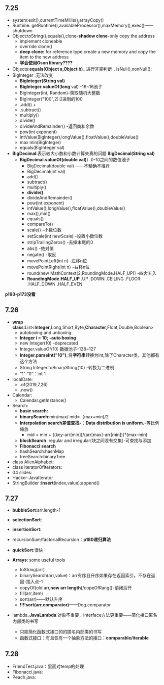 ## 7.25

* system:exit(),currentTimeMillis(),arrayCopy()
* Runtime: getRuntime(),availableProcessor(),maxMemory(),exec()——shutdown
* Object:toString(),equals(),clone-**shadow clone**-only copy the address
    * implement cloneable
    * override clone()
    * **deep clone:** for reference type:create a new memory and copy the item to the new address
    * **学会使用Gson library????**
* Objects:**equals(Object a,Object b)**_ 进行非空判断；isNull(),nonNull();
* BigInteger :无法改变
    * **BigInteger(String val)**
    * **BigInteger.valueOf**(**long** val) -16~16池子
    * BigInteger(int, Random)-获取随机大整数
    * BigInteger("100",2):2进制的100
    * .add() +
    * .subtract()
    * multiply()
    * divide()
    * divideAndRemainder() -返回商和余数
    * pow(int exponent)
    * intValue(BigInteger),longValue(),floatValue(),doubleValue()
    * max min(BigInteger)
    * equals(BigInteger val)
* **BigDecimal**:表示较大小数和小数计算失真的问题
  **BigDecimal(String val)**
    * **BigDecimal.valueOf(double val)**）0-10之间的数值池子
        * BigDecimal(double val) ——不精确不推荐
        * BigDecimal(int val)
        * add()
        * subtract()
        * multiply()
        * **divide()**
        * divideAndRemainder()
        * pow(int exponent)
        * intValue(),longValue(),floatValue(),doubleValue()
        * max(),min()
        * equals()
        * compareTo()
        * scale() -小数位数
        * setScale(int newScale) -设置小数位数
        * stripTrailingZeros() -去掉末尾的0
        * abs() -绝对值
        * negate() -取反
        * movePointLeft(int n) -左移n位
        * movePointRight(int n) -右移n位
        * round(new MathContext(2,RoundingMode.HALF_UP)) -四舍五入
        * **RoundingMode.HALF_UP** .UP .DOWN .CEILING .FLOOR .HALF_DOWN .HALF_EVEN

**p163-p173没看**

## 7.26

* **wrap class**:List<**Integer**,Long,Short,Byte,**Character**,Float,Double,Boolean>
    * autoboxing and unboxing
    * **Integer i = 10; -auto boxing**
    * new Integer(10) -deprecated
    * Integer.valueOf(10)  数据池子-128~127
    * **Integer.parseInt("10")**_将**字符串**转换为int,除了Character类，其他都有这个方法
    * String Integer.toBinaryString(10) -转换为二进制
    * “1”-“0”：int 1
* localDate:
    * .of(2019,7,26)
    * .now()
* Calendar:
    * Calendar.getInstance()
* Search:
    * **basic search:**
    * **binarySearch**:min/max/ mid=（max+min)/2
    * **Interpolation search差值查找-**：**Data distribution is uniform.**-等比例缩放
        * mid = min + ((key-arr[min])/(arr[max]-arr[min]))*(max-min)
    * **blockSearch** :regular and irregular(块之间没有交集)-可查找与添加
    * **Fibonacci search**
    * hashSearch:hashMap
    * treeSearch:binaryTree
* class AlienAlphabet:
* class IteratorOfIterators:
* 04 slides:
* Hacker-JavaIterator
* StringBuilder :**insert**(index,value);append()

## 7.27

* **bubbleSort**:arr.length-1
* **selectionSort**:
* **insertionSort**:
* recursionSum/factorialRecursion：**p180递归算法**
* **quickSort**:很快
* **Arrays**: some useful tools
    * toString(arr)
    * binarySearch(arr,value)：arr有序且升序如果存在返回索引，不存在返回-插入点-1
    * copyOf(old arr,**new arr length**)/copeOfRang()-前闭后开
    * fill(arr,item)
    * sort(arr)——默认升序
    * **!!!!sort(arr,comparator)**——Dog.comparator

* lambda_**JavaLambda**:对象不重要，interface方法更重要——简化接口匿名内部类的书写
    * 只能简化函数式接口的的匿名内部类的书写
    * 函数式接口：有且仅有一个抽象方法的接口：**comparable/iterable**

## 7.28

* FriendTest.java：里面对temp的处理
* Fibonacci.java:
* Peach.java: